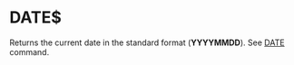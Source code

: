 # DATE$

Returns the current date in the standard format (**YYYYMMDD**). See [DATE](man_cs-date.md) command.
